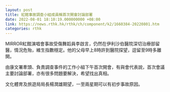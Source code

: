 ```yaml
---
layout: post
title: 紅館事故調查小組成員稱首次開會討論部署
date: 2022-08-01 18:10:19.000000000 +08:00
link: https://news.rthk.hk/rthk/ch/component/k2/1660384-20220801.htm
categories: rthk
---
```


MIRROR紅館演唱會事故受傷舞蹈員李啟言，仍然在伊利沙伯醫院深切治療部留醫，情況危殆，維生指數穩定。他的父母早上8時許到醫院探望，逗留至9時多離開。

由康文署牽頭、負責調查事件的工作小組下午首次開會，有與會代表說，首次會議主要討論部署，亦有很多問題要解決，希望找出真相。

文化體育及旅遊局局長楊潤雄期望，一至兩星期可以有初步事故原因。
